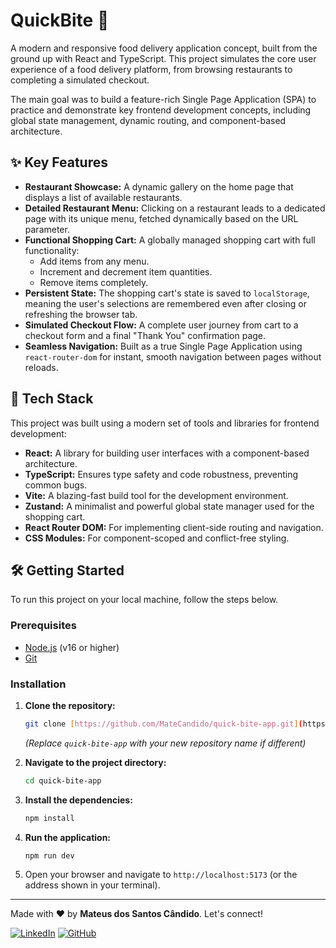 # QuickBite 🍔

A modern and responsive food delivery application concept, built from the ground up with React and TypeScript. This project simulates the core user experience of a food delivery platform, from browsing restaurants to completing a simulated checkout.

The main goal was to build a feature-rich Single Page Application (SPA) to practice and demonstrate key frontend development concepts, including global state management, dynamic routing, and component-based architecture.

## ✨ Key Features

* **Restaurant Showcase:** A dynamic gallery on the home page that displays a list of available restaurants.
* **Detailed Restaurant Menu:** Clicking on a restaurant leads to a dedicated page with its unique menu, fetched dynamically based on the URL parameter.
* **Functional Shopping Cart:** A globally managed shopping cart with full functionality:
    * Add items from any menu.
    * Increment and decrement item quantities.
    * Remove items completely.
* **Persistent State:** The shopping cart's state is saved to `localStorage`, meaning the user's selections are remembered even after closing or refreshing the browser tab.
* **Simulated Checkout Flow:** A complete user journey from cart to a checkout form and a final "Thank You" confirmation page.
* **Seamless Navigation:** Built as a true Single Page Application using `react-router-dom` for instant, smooth navigation between pages without reloads.

## 🚀 Tech Stack

This project was built using a modern set of tools and libraries for frontend development:

* **React:** A library for building user interfaces with a component-based architecture.
* **TypeScript:** Ensures type safety and code robustness, preventing common bugs.
* **Vite:** A blazing-fast build tool for the development environment.
* **Zustand:** A minimalist and powerful global state manager used for the shopping cart.
* **React Router DOM:** For implementing client-side routing and navigation.
* **CSS Modules:** For component-scoped and conflict-free styling.

## 🛠️ Getting Started

To run this project on your local machine, follow the steps below.

### Prerequisites

* [Node.js](https://nodejs.org/en/) (v16 or higher)
* [Git](https://git-scm.com/)

### Installation

1.  **Clone the repository:**
    ```bash
    git clone [https://github.com/MateCandido/quick-bite-app.git](https://github.com/MateCandido/quick-bite-app.git)
    ```
    *(Replace `quick-bite-app` with your new repository name if different)*

2.  **Navigate to the project directory:**
    ```bash
    cd quick-bite-app
    ```

3.  **Install the dependencies:**
    ```bash
    npm install
    ```

4.  **Run the application:**
    ```bash
    npm run dev
    ```

5.  Open your browser and navigate to `http://localhost:5173` (or the address shown in your terminal).

---

Made with ❤️ by **Mateus dos Santos Cândido**. Let's connect!

[![LinkedIn](https://img.shields.io/badge/linkedin-%230077B5.svg?style=for-the-badge&logo=linkedin&logoColor=white)](https://www.linkedin.com/in/mateus-cândido-b8b06a280)
[![GitHub](https://img.shields.io/badge/github-%23121011.svg?style=for-the-badge&logo=github&logoColor=white)](https://github.com/MateCandido)
